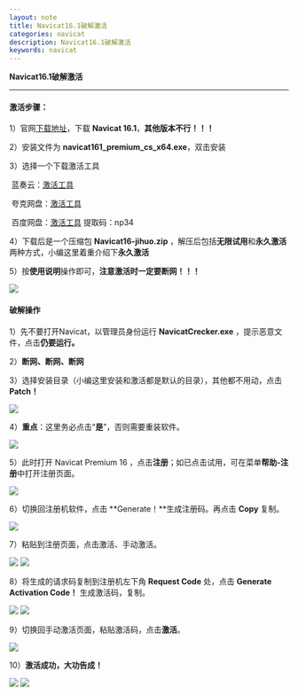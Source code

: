 ```yaml
---
layout: note
title: Navicat16.1破解激活
categories: navicat
description: Navicat16.1破解激活
keywords: navicat
---
```




**Navicat16.1破解激活**

------



#### 激活步骤：

1）官网[下载地址](https://download.navicat.com.cn/download/navicat161_premium_cs_x64.exe)，下载 **Navicat 16.1**，**其他版本不行！！！**

2）安装文件为 **navicat161_premium_cs_x64.exe**，双击安装

3）选择一个下载激活工具

​	蓝奏云：[激活工具]()

​	夸克网盘：[激活工具](https://pan.quark.cn/s/5119162db6a2#/list/share)	

​	百度网盘：[激活工具](https://pan.baidu.com/s/1HO88UeMLep7PJo8r1WDlHA) 提取码：np34 

4）下载后是一个压缩包 **Navicat16-jihuo.zip** ，解压后包括**无限试用**和**永久激活**两种方式，小编这里着重介绍下**永久激活**

5）按**使用说明**操作即可，**注意激活时一定要断网！！！**

<img src="/images/notes/navicat/navicat_active_step1.webp" />



#### 破解操作

1）先不要打开Navicat，以管理员身份运行 **NavicatCrecker.exe** ，提示恶意文件，点击**仍要运行。**

2）**断网、断网、断网**

3）选择安装目录（小编这里安装和激活都是默认的目录），其他都不用动，点击**Patch！**

<img src="/images/notes/navicat/navicat_active_step2.webp" />

4）**重点**：这里务必点击“**是**”，否则需要重装软件。

<img src="/images/notes/navicat/navicat_active_step3.webp" />

5）此时打开 Navicat Premium 16 ，点击**注册**；如已点击试用，可在菜单**帮助-注册**中打开注册页面。

<img src="/images/notes/navicat/navicat_active_step4.webp" />

6）切换回注册机软件，点击 **Generate！**生成注册码。再点击 **Copy** 复制。

<img src="/images/notes/navicat/navicat_active_step5.webp" />

7）粘贴到注册页面，点击激活、手动激活。

<img src="/images/notes/navicat/navicat_active_step6.webp" />

<img src="/images/notes/navicat/navicat_active_step7.webp" />

8）将生成的请求码复制到注册机左下角 **Request Code** 处，点击 **Generate Activation Code！** 生成激活码，复制。

<img src="/images/notes/navicat/navicat_active_step9.webp" />

<img src="/images/notes/navicat/navicat_active_step10.webp" />

9）切换回手动激活页面，粘贴激活码，点击**激活**。

<img src="/images/notes/navicat/navicat_active_step11.webp" />

10）**激活成功，大功告成！**

<img src="/images/notes/navicat/navicat_active_step12.webp" />

<img src="/images/notes/navicat/navicat_active_step13.webp" />
